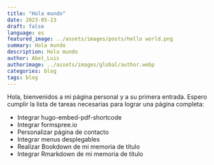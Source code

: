 ```yaml
---
title: "Hola mundo"
date: 2023-05-23
draft: false
language: es
featured_image: ../assets/images/posts/hello world.png
summary: Hola mundo
description: Hola mundo
author: Abel_Luis
authorimage: ../assets/images/global/author.webp
categories: blog
tags: blog
---
```


Hola, bienvenidos a mi página personal y a su primera entrada. Espero cumplir la lista de tareas necesarias para lograr una página completa: 

* Integrar hugo-embed-pdf-shortcode
* Integrar formspree.io 
* Personalizar página de contacto
* Integrar menus desplegables
* Realizar Bookdown de mi memoria de título 
* Integrar Rmarkdown de mi memoria de título 




